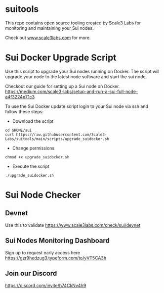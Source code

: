 # suitools

This repo contains open source tooling created by Scale3 Labs for monitoring and maintaining your Sui nodes. 

Check out www.scale3labs.com for more. 

# Sui Docker Upgrade Script

Use this script to upgrade your Sui nodes running on Docker. The script will upgrade your node to the latest node software and start the sui node.

Checkout our guide for setting up a Sui node on Docker. https://medium.com/scale3-labs/setup-and-run-a-sui-full-node-a4f3224e71c3

To use the Sui Docker update script login to your Sui node via ssh and follow these steps:

- Download the script

```script
cd $HOME/sui
curl https://raw.githubusercontent.com/Scale3-Labs/suitools/main/scripts/upgrade_suidocker.sh 
```

- Change permissions
```
chmod +x upgrade_suidocker.sh
```
- Execute the script
```
./upgrade_suidocker.sh
```

# Sui Node Checker
## Devnet 
Use this to validate
https://www.scale3labs.com/check/sui/devnet

## Sui Nodes Monitoring Dashboard
Sign up to request early access here https://gzr9hedzug3.typeform.com/to/yVT5CA3h

## Join our Discord 
https://discord.com/invite/h74CkNv4h9
